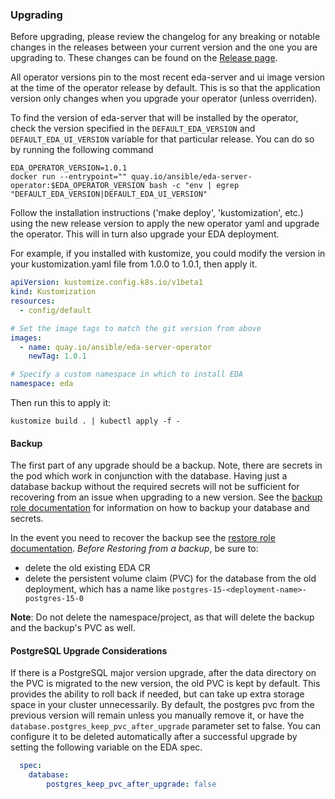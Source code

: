 ### Upgrading

Before upgrading, please review the changelog for any breaking or notable changes in the releases between your current version and the one you are upgrading to. These changes can be found on the [Release page](https://github.com/ansible/eda-server-operator/releases).


All operator versions pin to the most recent eda-server and ui image version at the time of the operator release by default. This is so that the application version only changes when you upgrade your operator (unless overriden).

To find the version of eda-server that will be installed by the operator, check the version specified in the `DEFAULT_EDA_VERSION` and `DEFAULT_EDA_UI_VERSION` variable for that particular release. You can do so by running the following command

```shell
EDA_OPERATOR_VERSION=1.0.1
docker run --entrypoint="" quay.io/ansible/eda-server-operator:$EDA_OPERATOR_VERSION bash -c "env | egrep "DEFAULT_EDA_VERSION|DEFAULT_EDA_UI_VERSION"
```

Follow the installation instructions ('make deploy', 'kustomization', etc.) using the new release version to apply the new operator yaml and upgrade the operator. This will in turn also upgrade your EDA deployment.

For example, if you installed with kustomize, you could modify the version in your kustomization.yaml file from 1.0.0 to 1.0.1, then apply it.

```yaml
apiVersion: kustomize.config.k8s.io/v1beta1
kind: Kustomization
resources:
  - config/default

# Set the image tags to match the git version from above
images:
  - name: quay.io/ansible/eda-server-operator
    newTag: 1.0.1

# Specify a custom namespace in which to install EDA
namespace: eda
```

Then run this to apply it:

```
kustomize build . | kubectl apply -f -
```

#### Backup

The first part of any upgrade should be a backup. Note, there are secrets in the pod which work in conjunction with the database. Having just a database backup without the required secrets will not be sufficient for recovering from an issue when upgrading to a new version. See the [backup role documentation](./roles/backup/README.md) for information on how to backup your database and secrets.

In the event you need to recover the backup see the [restore role documentation](./roles/restore/README.md). *Before Restoring from a backup*, be sure to:
* delete the old existing EDA CR
* delete the persistent volume claim (PVC) for the database from the old deployment, which has a name like `postgres-15-<deployment-name>-postgres-15-0`

**Note**: Do not delete the namespace/project, as that will delete the backup and the backup's PVC as well.


#### PostgreSQL Upgrade Considerations

If there is a PostgreSQL major version upgrade, after the data directory on the PVC is migrated to the new version, the old PVC is kept by default.
This provides the ability to roll back if needed, but can take up extra storage space in your cluster unnecessarily. By default, the postgres pvc from the previous version will remain unless you manually remove it, or have the `database.postgres_keep_pvc_after_upgrade` parameter set to false. You can configure it to be deleted automatically
after a successful upgrade by setting the following variable on the EDA spec.

```yaml
  spec:
    database:
        postgres_keep_pvc_after_upgrade: false
```

